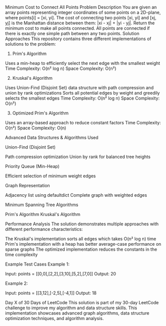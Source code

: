 Minimum Cost to Connect All Points
Problem Description
You are given an array points representing integer coordinates of some points on a 2D-plane, where points[i] = [xi, yi].
The cost of connecting two points [xi, yi] and [xj, yj] is the Manhattan distance between them: |xi - xj| + |yi - yj|.
Return the minimum cost to make all points connected. All points are connected if there is exactly one simple path between any two points.
Solution Approaches
This repository contains three different implementations of solutions to the problem:
1. Prim's Algorithm

Uses a min-heap to efficiently select the next edge with the smallest weight
Time Complexity: O(n² log n)
Space Complexity: O(n²)

2. Kruskal's Algorithm

Uses Union-Find (Disjoint Set) data structure with path compression and union by rank optimizations
Sorts all potential edges by weight and greedily selects the smallest edges
Time Complexity: O(n² log n)
Space Complexity: O(n²)

3. Optimized Prim's Algorithm

Uses an array-based approach to reduce constant factors
Time Complexity: O(n²)
Space Complexity: O(n)

Advanced Data Structures & Algorithms Used

Union-Find (Disjoint Set)

Path compression optimization
Union by rank for balanced tree heights


Priority Queue (Min-Heap)

Efficient selection of minimum weight edges


Graph Representation

Adjacency list using defaultdict
Complete graph with weighted edges


Minimum Spanning Tree Algorithms

Prim's Algorithm
Kruskal's Algorithm



Performance Analysis
The solution demonstrates multiple approaches with different performance characteristics:

The Kruskal's implementation sorts all edges which takes O(n² log n) time
Prim's implementation with a heap has better average-case performance on sparse graphs
The optimized implementation reduces the constants in the time complexity

Example Test Cases
Example 1:

Input: points = [[0,0],[2,2],[3,10],[5,2],[7,0]]
Output: 20

Example 2:

Input: points = [[3,12],[-2,5],[-4,1]]
Output: 18

Day X of 30 Days of LeetCode
This solution is part of my 30-day LeetCode challenge to improve my algorithm and data structure skills. This implementation showcases advanced graph algorithms, data structure optimization techniques, and algorithm analysis.
